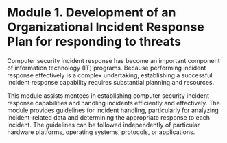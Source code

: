 # Module 1. Development of an Organizational Incident Response Plan for responding to threats
Computer security incident response has become an important component of information technology (IT) programs. Because performing incident response effectively is a complex undertaking, establishing a successful incident response capability requires substantial planning and resources.

This module assists mentees in establishing computer security incident response capabilities and handling incidents efficiently and effectively. The module provides guidelines for incident handling, particularly for analyzing incident-related data and determining the appropriate response to each incident. The guidelines can be followed independently of particular hardware platforms, operating systems, protocols, or applications.
